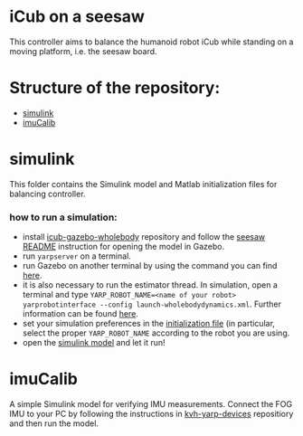 # iCub on a seesaw

This controller aims to balance the humanoid robot iCub while standing on a moving platform, i.e. the seesaw board.

# Structure of the repository:

- [simulink](https://github.com/robotology-playground/WBI-Toolbox-controllers/tree/seesaw/controllers/torqueBalancingOnSeesaw/simulink)
- [imuCalib](https://github.com/robotology-playground/WBI-Toolbox-controllers/tree/seesaw/controllers/torqueBalancingOnSeesaw/imuCalib)

# simulink

This folder contains the Simulink model and Matlab initialization files for balancing controller.

### how to run a simulation:

- install [icub-gazebo-wholebody](https://github.com/robotology-playground/icub-gazebo-wholebody) repository and follow the [seesaw README](https://github.com/robotology-playground/icub-gazebo-wholebody/blob/master/worlds/icub_seesaw_world/README.md) instruction for opening the model in Gazebo.
- run `yarpserver` on a terminal.
- run Gazebo on another terminal by using the command you can find [here](https://github.com/robotology-playground/icub-gazebo-wholebody/blob/master/worlds/icub_seesaw_world/README.md).
- it is also necessary to run the estimator thread. In simulation, open a terminal and type `YARP_ROBOT_NAME=<name of your robot> yarprobotinterface --config launch-wholebodydynamics.xml`. Further information can be found [here](https://github.com/robotology/codyco-modules/blob/master/doc/force_control_on_icub.md#run-wholebodydynamics-on-an-external-pc).
- set your simulation preferences in the [initialization file](https://github.com/robotology-playground/WBI-Toolbox-controllers/blob/seesaw/controllers/torqueBalancingOnSeesaw/simulink/initTrqBalancingSeeSaw.m) (in particular, select the proper `YARP_ROBOT_NAME` according to the robot you are using. 
- open the [simulink model](https://github.com/robotology-playground/WBI-Toolbox-controllers/blob/seesaw/controllers/torqueBalancingOnSeesaw/simulink/controller.mdl) and let it run!

# imuCalib 

A simple Simulink model for verifying IMU measurements. Connect the FOG IMU to your PC by following the instructions 
in [kvh-yarp-devices](https://github.com/robotology-playground/kvh-yarp-devices) repositiory and then run the model.

